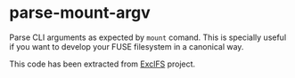 # parse-mount-argv
Parse CLI arguments as expected by `mount` comand. This is specially useful if
you want to develop your FUSE filesystem in a canonical way.

This code has been extracted from [ExclFS](https://github.com/piranna/ExclFS)
project.
